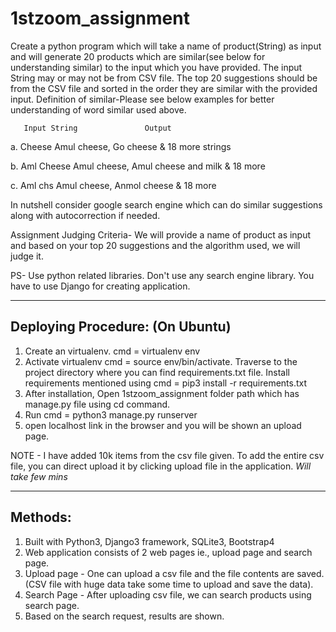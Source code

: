 # 1stzoom_assignment
Create a python program which will take a name of product(String) as input and will generate 20 products which are similar(see below for understanding similar) to the input which you have provided. The input String may or may not be from CSV file. The top 20 suggestions should be from the CSV file and sorted in the order they are similar with the provided input. 
Definition of similar-Please see below examples for better understanding of word similar used above. 

       Input String               Output 

a.  Cheese                       Amul cheese, Go cheese & 18 more strings 

b.  Aml Cheese                Amul cheese, Amul cheese and milk & 18 more 

c.  Aml chs                      Amul cheese, Anmol cheese & 18 more 

In nutshell consider google search engine which can do similar suggestions along with autocorrection if needed. 

Assignment Judging Criteria- We will provide a name of product as input and based on your top 20 suggestions and the algorithm used, we will judge it. 

PS- Use python related libraries. Don't use any search engine library. You have to use Django for creating application.

--------------------------------------------------------------------------------------------------------------------------------------------------------------------

Deploying Procedure: (On Ubuntu)
----------------------------------
1. Create an virtualenv. cmd = virtualenv env
2. Activate virtualenv cmd = source env/bin/activate. Traverse to the project directory where you can find requirements.txt file. Install requirements mentioned using cmd = pip3 install -r requirements.txt
3. After installation, Open 1stzoom_assignment folder path which has manage.py file using cd command.
4. Run cmd = python3 manage.py runserver
5. open localhost link in the browser and you will be shown an upload page.

NOTE - I have added 10k items from the csv file given. To add the entire csv file, you can direct upload it by clicking upload file in the application. *Will take few mins*

---------------------------------------------------------------------------------------------------------------------------------------------------------------------

Methods:
------------------------------
1. Built with Python3, Django3 framework, SQLite3, Bootstrap4
2. Web application consists of 2 web pages ie., upload page and search page.
3. Upload page - One can upload a csv file and the file contents are saved. (CSV file with huge data take some time to upload and save the data).
4. Search Page - After uploading csv file, we can search products using search page.
5. Based on the search request, results are shown. 

     